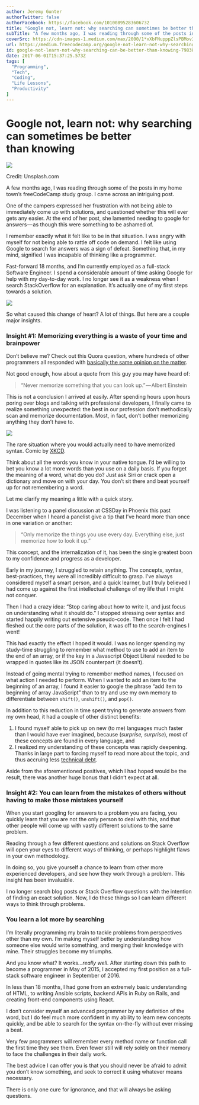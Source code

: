 ```yaml
---
author: Jeremy Gunter
authorTwitter: false
authorFacebook: https://facebook.com/10100895283606732
title: "Google not, learn not: why searching can sometimes be better than knowing"
subTitle: "A few months ago, I was reading through some of the posts in my home town’s freeCodeCamp study group. I came across an intriguing post...."
coverSrc: https://cdn-images-1.medium.com/max/2000/1*xXbFNupppZlsPBMov39hYg.jpeg
url: https://medium.freecodecamp.org/google-not-learn-not-why-searching-can-be-better-than-knowing-79838f7a0f06
id: google-not-learn-not-why-searching-can-be-better-than-knowing-79838f7a0f06
date: 2017-06-01T15:37:25.573Z
tags: [
  "Programming",
  "Tech",
  "Coding",
  "Life Lessons",
  "Productivity"
]
---
```

# Google not, learn not: why searching can sometimes be better than knowing







![](https://cdn-images-1.medium.com/max/2000/1*xXbFNupppZlsPBMov39hYg.jpeg)

Credit: Unsplash.com







A few months ago, I was reading through some of the posts in my home town’s freeCodeCamp study group. I came across an intriguing post.

One of the campers expressed her frustration with not being able to immediately come up with solutions, and questioned whether this will ever gets any easier. At the end of her post, she lamented needing to google for answers — as though this were something to be ashamed of.

I remember exactly what it felt like to be in that situation. I was angry with myself for not being able to rattle off code on demand. I felt like using Google to search for answers was a sign of defeat. Something that, in my mind, signified I was incapable of thinking like a programmer.

Fast-forward 18 months, and I’m currently employed as a full-stack Software Engineer. I spend a considerable amount of time asking Google for help with my day-to-day work. I no longer see it as a weakness when I search StackOverflow for an explanation. It’s actually one of my first steps towards a solution.



![](https://cdn-images-1.medium.com/max/1600/1*ub-ubkabQzm98kvO6BXHVA.png)



So what caused this change of heart? A lot of things. But here are a couple major insights.

### Insight #1: Memorizing everything is a waste of your time and brainpower

Don’t believe me? Check out this Quora question, where hundreds of other programmers all responded with [basically the same opinion on the matter](https://www.quora.com/Do-developers-memorize-all-tags-classes-and-functions).

Not good enough, how about a quote from this guy you may have heard of:

> “Never memorize something that you can look up.” — Albert Einstein

This is not a conclusion I arrived at easily. After spending hours upon hours poring over blogs and talking with professional developers, I finally came to realize something unexpected: the best in our profession don’t methodically scan and memorize documentation. Most, in fact, don’t bother memorizing anything they don’t have to.



![](https://cdn-images-1.medium.com/max/1600/1*N1JHyptj67ckkyRJzjiB5A.png)

The rare situation where you would actually need to have memorized syntax. Comic by [XKCD](https://xkcd.com/).



Think about all the words you know in your native tongue. I’d be willing to bet you know a lot more words than you use on a daily basis. If you forget the meaning of a word, what do you do? Just ask Siri or crack open a dictionary and move on with your day. You don’t sit there and beat yourself up for not remembering a word.

Let me clarify my meaning a little with a quick story.

I was listening to a panel discussion at CSSDay in Phoenix this past December when I heard a panelist give a tip that I’ve heard more than once in one variation or another:

> “Only memorize the things you use every day. Everything else, just memorize how to look it up.”

This concept, and the internalization of it, has been the single greatest boon to my confidence and progress as a developer.

Early in my journey, I struggled to retain anything. The concepts, syntax, best-practices, they were all incredibly difficult to grasp. I’ve always considered myself a smart person, and a quick learner, but I truly believed I had come up against the first intellectual challenge of my life that I might not conquer.

Then I had a crazy idea: “Stop caring about how to write it, and just focus on understanding what it should do.” I stopped stressing over syntax and started happily writing out extensive pseudo-code. Then once I felt I had fleshed out the core parts of the solution, it was off to the search-engines I went!

This had exactly the effect I hoped it would. I was no longer spending my study-time struggling to remember what method to use to add an item to the end of an array, or if the key in a Javascript Object Literal needed to be wrapped in quotes like its JSON counterpart (it doesn’t).

Instead of going mental trying to remember method names, I focused on what action I needed to perform. When I wanted to add an item to the beginning of an array, I found it easier to google the phrase “add item to beginning of array JavaScript” than to try and use my own memory to differentiate between `shift()`, `unshift()`, and `pop()`.

In addition to this reduction in time spent trying to generate answers from my own head, it had a couple of other distinct benefits:

1.  I found myself able to pick up on new (to me) languages much faster than I would have ever imagined, because (_surprise, surprise_), most of these concepts are found in every language, and
2.  I realized my understanding of these concepts was rapidly deepening. Thanks in large part to forcing myself to read more about the topic, and thus accruing less [technical debt](https://en.wikipedia.org/wiki/Technical_debt).

Aside from the aforementioned positives, which I had hoped would be the result, there was another huge bonus that I didn’t expect at all.

### Insight #2: You can learn from the mistakes of others without having to make those mistakes yourself

When you start googling for answers to a problem you are facing, you quickly learn that you are not the only person to deal with this, and that other people will come up with vastly different solutions to the same problem.

Reading through a few different questions and solutions on Stack Overflow will open your eyes to different ways of thinking, or perhaps highlight flaws in your own methodology.

In doing so, you give yourself a chance to learn from other more experienced developers, and see how they work through a problem. This insight has been invaluable.

I no longer search blog posts or Stack Overflow questions with the intention of finding an exact solution. Now, I do these things so I can learn different ways to think through problems.

### You learn a lot more by searching

I’m literally programming my brain to tackle problems from perspectives other than my own. I’m making myself better by understanding how someone else would write something, and merging their knowledge with mine. Their struggles become my triumphs.

And you know what? It works…_really well_. After starting down this path to become a programmer in May of 2015, I accepted my first position as a full-stack software engineer in September of 2016.

In less than 18 months, I had gone from an extremely basic understanding of HTML, to writing Ansible scripts, backend APIs in Ruby on Rails, and creating front-end components using React.

I don’t consider myself an advanced programmer by any definition of the word, but I do feel much more confident in my ability to learn new concepts quickly, and be able to search for the syntax on-the-fly without ever missing a beat.

Very few programmers will remember every method name or function call the first time they see them. Even fewer still will rely solely on their memory to face the challenges in their daily work.

The best advice I can offer you is that you should never be afraid to admit you don’t know something, and seek to correct it using whatever means necessary.

There is only one cure for ignorance, and that will always be asking questions.








